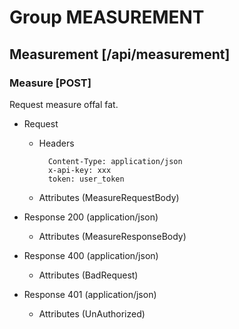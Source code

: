 # Group MEASUREMENT

## Measurement [/api/measurement]

### Measure [POST]

Request measure offal fat.

- Request

    - Headers

            Content-Type: application/json
            x-api-key: xxx
            token: user_token

    - Attributes (MeasureRequestBody)
- Response 200 (application/json)
  - Attributes (MeasureResponseBody)
- Response 400 (application/json)
  - Attributes (BadRequest)
- Response 401 (application/json)
  - Attributes (UnAuthorized)
